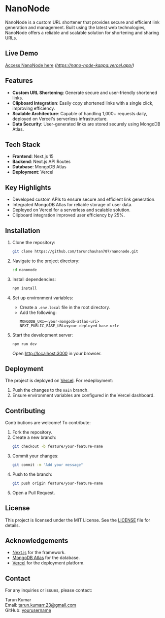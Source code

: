 # NanoNode
NanoNode is a custom URL shortener that provides secure and efficient link generation and management. Built using the latest web technologies, NanoNode offers a reliable and scalable solution for shortening and sharing URLs.

## Live Demo
[Access NanoNode here](#) *(https://nano-node-kappa.vercel.app/)*

## Features

- **Custom URL Shortening**: Generate secure and user-friendly shortened links.
- **Clipboard Integration**: Easily copy shortened links with a single click, improving efficiency.
- **Scalable Architecture**: Capable of handling 1,000+ requests daily, deployed on Vercel's serverless infrastructure.
- **Data Security**: User-generated links are stored securely using MongoDB Atlas.

## Tech Stack

- **Frontend**: Next.js 15
- **Backend**: Next.js API Routes
- **Database**: MongoDB Atlas
- **Deployment**: Vercel

## Key Highlights

- Developed custom APIs to ensure secure and efficient link generation.
- Integrated MongoDB Atlas for reliable storage of user data.
- Deployed on Vercel for a serverless and scalable solution.
- Clipboard integration improved user efficiency by 25%.

## Installation

1. Clone the repository:
   ```bash
   git clone https://github.com/tarunchauhan707/nanonode.git
   ```

2. Navigate to the project directory:
   ```bash
   cd nanonode
   ```

3. Install dependencies:
   ```bash
   npm install
   ```

4. Set up environment variables:
   - Create a `.env.local` file in the root directory.
   - Add the following:
     ```env
     MONGODB_URI=<your-mongodb-atlas-uri>
     NEXT_PUBLIC_BASE_URL=<your-deployed-base-url>
     ```

5. Start the development server:
   ```bash
   npm run dev
   ```
   Open [http://localhost:3000](http://localhost:3000) in your browser.
   
## Deployment

The project is deployed on [Vercel](https://vercel.com/). For redeployment:

1. Push the changes to the `main` branch.
2. Ensure environment variables are configured in the Vercel dashboard.


## Contributing

Contributions are welcome! To contribute:

1. Fork the repository.
2. Create a new branch:
   ```bash
   git checkout -b feature/your-feature-name
   ```
3. Commit your changes:
   ```bash
   git commit -m "Add your message"
   ```
4. Push to the branch:
   ```bash
   git push origin feature/your-feature-name
   ```
5. Open a Pull Request.


## License

This project is licensed under the MIT License. See the [LICENSE](LICENSE) file for details.


## Acknowledgements

- [Next.js](https://nextjs.org/) for the framework.
- [MongoDB Atlas](https://www.mongodb.com/cloud/atlas) for the database.
- [Vercel](https://vercel.com/) for the deployment platform.


## Contact

For any inquiries or issues, please contact:

Tarun Kumar  
Email: [tarun.kumarr.23@gmail.com](mailto:tarun.kumarr.23@gmail.com.com)   
GitHub: [yourusername](https://github.com/tarunchauhan07)

 
 
